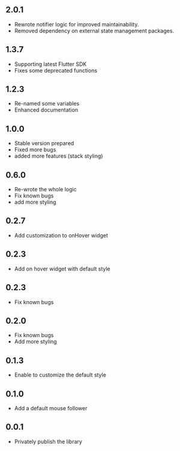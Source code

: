 ## 2.0.1
* Rewrote notifier logic for improved maintainability.
* Removed dependency on external state management packages.

## 1.3.7
* Supporting latest Flutter SDK
* Fixes some deprecated functions

## 1.2.3
* Re-named some variables
* Enhanced documentation

## 1.0.0
* Stable version prepared
* Fixed more bugs
* added more features (stack styling)

## 0.6.0
* Re-wrote the whole logic
* Fix known bugs
* add more styling

## 0.2.7
* Add customization to onHover widget

## 0.2.3
* Add on hover widget with default style

## 0.2.3
* Fix known bugs

## 0.2.0
* Fix known bugs
* Add more styling

## 0.1.3
* Enable to customize the default style

## 0.1.0
* Add a default mouse follower

## 0.0.1
* Privately publish the library
